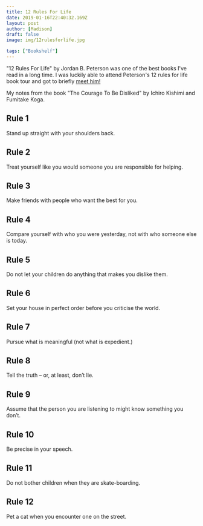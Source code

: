 ```yaml
---
title: 12 Rules For Life
date: 2019-01-16T22:40:32.169Z
layout: post
author: [Madison]
draft: false
image: img/12rulesforlife.jpg

tags: ["Bookshelf"]
---
```


"12 Rules For Life" by Jordan B. Peterson was one of the best books I've read in a long time. I was luckily able to attend Peterson's 12 rules for life book tour and got to briefly [meet him!](https://www.instagram.com/p/B5tPUnkAxQv/)


My notes from the book "The Courage To Be Disliked" by  Ichiro Kishimi and Fumitake Koga.

## Rule 1

Stand up straight with your shoulders back.

## Rule 2

Treat yourself like you would someone you are responsible for helping.

## Rule 3
Make friends with people who want the best for you.

## Rule 4 
Compare yourself with who you were yesterday, not with who someone else is today.

## Rule 5 
Do not let your children do anything that makes you dislike them.

## Rule 6 
Set your house in perfect order before you criticise the world.

## Rule 7
 Pursue what is meaningful (not what is expedient.)

## Rule 8 
Tell the truth – or, at least, don’t lie.

## Rule 9 
Assume that the person you are listening to might know something you don’t.

## Rule 10 
Be precise in your speech.

## Rule 11
 Do not bother children when they are skate-boarding.

## Rule 12
Pet a cat when you encounter one on the street.